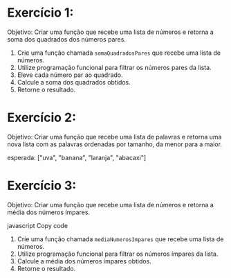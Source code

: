 # Exercício 1:

Objetivo: Criar uma função que recebe uma lista de números e retorna a soma dos quadrados dos números pares.

1. Crie uma função chamada `somaQuadradosPares` que recebe uma lista de números.
2. Utilize programação funcional para filtrar os números pares da lista.
3. Eleve cada número par ao quadrado.
4. Calcule a soma dos quadrados obtidos.
5. Retorne o resultado.

# Exercício 2:

Objetivo: Criar uma função que recebe uma lista de palavras e retorna uma nova lista com as palavras ordenadas por tamanho, da menor para a maior.

esperada: ["uva", "banana", "laranja", "abacaxi"]

# Exercício 3:

Objetivo: Criar uma função que recebe uma lista de números e retorna a média dos números ímpares.

javascript
Copy code

1. Crie uma função chamada `mediaNumerosImpares` que recebe uma lista de números.
2. Utilize programação funcional para filtrar os números ímpares da lista.
3. Calcule a média dos números ímpares obtidos.
4. Retorne o resultado.